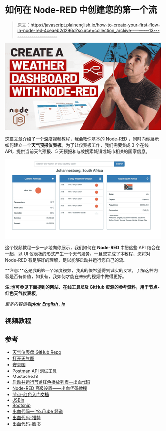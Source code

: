# 如何在 Node-RED 中创建您的第一个流

> 原文：<https://javascript.plainenglish.io/how-to-create-your-first-flow-in-node-red-4ceaeb2d296d?source=collection_archive---------13----------------------->

![](img/6ad982400453ef8841aaa58eaadf823b.png)

这篇文章介绍了一个深度视频教程，我会教你基本的 [Node-RED](https://nodered.org/) ，同时向你展示如何建立一个**天气预报仪表板**。为了让仪表板工作，我们需要集成 3 个在线 API，提供当前天气预报、5 天预报和与被搜索城镇或城市相关的国家信息。

![](img/cc3ea982c8387073440cccdef4adc5c6.png)

这个视频教程一步一步地向你展示，我们如何在 **Node-RED** 中把这些 API 结合在一起，以 UI 仪表板的形式产生一个天气服务。一旦您完成了本教程，您将对 Node-RED 有足够好的理解，足以能够启动并运行您自己的流。

**注意:**这是我的第一个深度视频，我真的很希望得到诚实的反馈，了解这种内容是否有价值，如果有，我如何才能在未来的视频中做得更好。

**注:**也可参见下面提到的网站、在线工具以及 GitHub 资源的参考资料，用于**节点-红色天气仪表板**。

*更多内容请看*[***plain English . io***](http://plainenglish.io)

## 视频教程

## 参考

*   [天气仪表盘 GitHub Repo](https://github.com/bleedingcode/node-red-weather-dashboard)
*   [打开天气图](https://openweathermap.org/)
*   [安息国](https://restcountries.eu/)
*   [Postman API 测试工具](https://www.postman.com/)
*   MustacheJS
*   [启动并运行节点红色播放列表—出血代码](https://www.youtube.com/playlist?list=PLISqeoHsXJYBriF8VE_CrDvNGURq2c2m6)
*   [Node-RED 高级设置——出血代码教程](https://youtu.be/Xm35Xk5mnwg)
*   [节点-红色入门文档](https://nodered.org/docs/getting-started/)
*   [JSBin](https://jsbin.com/)
*   [Bootsnip](http://bootsnipp.com/)
*   [出血代码— YouTube 频道](http://youtube.com/bleedingcode)
*   [出血代码-推特](http://twitter.com/bleedcode)
*   [出血代码-脸书](https://www.facebook.com/bleedingcode)